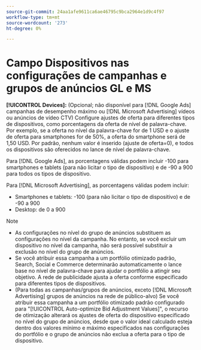 ```yaml
---
source-git-commit: 24aa1afe9611ca6ae46795c9bca2964e1d9c4f97
workflow-type: tm+mt
source-wordcount: '273'
ht-degree: 0%

---
```

# Campo Dispositivos nas configurações de campanhas e grupos de anúncios GL e MS

**[!UICONTROL Devices]:** (Opcional; não disponível para [!DNL Google Ads] campanhas de desempenho máximo ou [!DNL Microsoft Advertising] vídeos ou anúncios de vídeo CTV) Configure ajustes de oferta para diferentes tipos de dispositivos, como porcentagens da oferta de nível de palavra-chave. Por exemplo, se a oferta no nível da palavra-chave for de 1 USD e o ajuste de oferta para smartphones for de 50%, a oferta do smartphone será de 1,50 USD. Por padrão, nenhum valor é inserido (ajuste de oferta=0), e todos os dispositivos são oferecidos no lance de nível de palavra-chave.

Para [!DNL Google Ads], as porcentagens válidas podem incluir -100 para smartphones e tablets (para não licitar o tipo de dispositivo) e de -90 a 900 para todos os tipos de dispositivo.

Para [!DNL Microsoft Advertising], as porcentagens válidas podem incluir:

* Smartphones e tablets: -100 (para não licitar o tipo de dispositivo) e de -90 a 900
* Desktop: de 0 a 900

>[!NOTE]
>* As configurações no nível do grupo de anúncios substituem as configurações no nível da campanha. No entanto, se você excluir um dispositivo no nível da campanha, não será possível substituir a exclusão no nível do grupo de anúncios.
>* Se você atribuir essa campanha a um portfólio otimizado padrão, Search, Social e Commerce determinarão automaticamente o lance base no nível de palavra-chave para ajudar o portfólio a atingir seu objetivo. A rede de publicidade ajusta a oferta conforme especificado para diferentes tipos de dispositivos.
>* (Para todas as campanhas/grupos de anúncios, exceto [!DNL Microsoft Advertising] grupos de anúncios na rede de público-alvo) Se você atribuir essa campanha a um portfólio otimizado padrão configurado para &quot;[!UICONTROL Auto-optimize Bid Adjustment Values]&quot;, o recurso de otimização alterará os ajustes de oferta do dispositivo especificado no nível do grupo de anúncios, desde que o valor ideal calculado esteja dentro dos valores mínimo e máximo especificados nas configurações do portfólio e o grupo de anúncios não exclua a oferta para o tipo de dispositivo.
